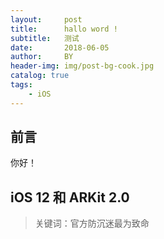```yaml
---
layout:     post
title:      hallo word !
subtitle:   测试
date:       2018-06-05
author:     BY
header-img: img/post-bg-cook.jpg
catalog: true
tags:
    - iOS
---
```

## 前言

你好！


## iOS 12 和 ARKit 2.0

>关键词：官方防沉迷最为致命